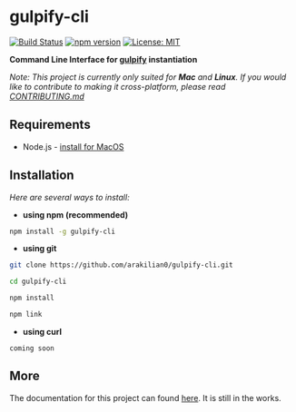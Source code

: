 # gulpify-cli
[![Build Status](https://travis-ci.com/arakilian0/gulpify-cli.svg?branch=master)](https://travis-ci.com/arakilian0/gulpify-cli) [![npm version](https://img.shields.io/npm/v/gulpify-cli.svg?style=flat)](https://www.npmjs.com/package/gulpify-cli) [![License: MIT](https://img.shields.io/badge/License-MIT-yellow.svg)](https://github.com/arakilian0/gulpify-cli/blob/master/LICENSE.md)

**Command Line Interface for [gulpify](https://github.com/arakilian0/gulpify) instantiation**

*Note: This project is currently only suited for **Mac** and **Linux**. If you would like to contribute to making it cross-platform, please read [CONTRIBUTING.md](https://github.com/arakilian0/gulpify-cli/blob/master/CONTRIBUTING.md)*

## Requirements
- Node.js - [install for MacOS](https://google.com)

## Installation
*Here are several ways to install:*

- **using npm (recommended)**
```bash
npm install -g gulpify-cli
```
- **using git**
```bash
git clone https://github.com/arakilian0/gulpify-cli.git
```
```bash
cd gulpify-cli
```
```bash
npm install
```
```bash
npm link
```
- **using curl**
```
coming soon
```

## More
The documentation for this project can found [here](https://arakilian0.github.io/gulpify-cli/). It is still in the works. 
